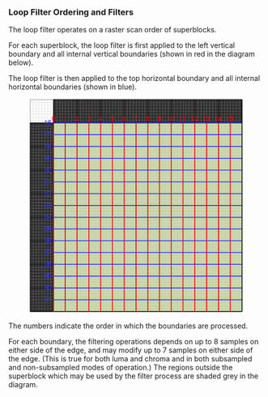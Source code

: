 ### Loop Filter Ordering and Filters

The loop filter operates on a raster scan order of superblocks.

For each superblock, the loop filter is first applied to the left vertical
boundary and all internal vertical boundaries (shown in red in the diagram
below).

The loop filter is then applied to the top horizontal boundary and all internal
horizontal boundaries (shown in blue).

<figure>
  <img alt="" src="images/image03.png">
  <figcaption></figcaption>
</figure>

The numbers indicate the order in which the boundaries are processed.

For each boundary, the filtering operations depends on up to 8 samples on
either side of the edge, and may modify up to 7 samples on either side of the
edge. (This is true for both luma and chroma and in both subsampled and
non-subsampled modes of operation.) The regions outside the superblock which
may be used by the filter process are shaded grey in the diagram.
